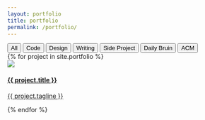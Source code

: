 ```yaml
---
layout: portfolio
title: portfolio
permalink: /portfolio/
---
```

<div class="portfolio-buttons button-group filter-button-group">
    <button data-filter="*">All</button>
    <button data-filter=".code">Code</button>
    <button data-filter=".design">Design</button>
    <button data-filter=".writing">Writing</button>
    <button data-filter=".side-project">Side Project</button>
    <button data-filter=".daily-bruin">Daily Bruin</button>
    <button data-filter=".acm">ACM</button>
</div>

<div class="grid">
    {% for project in site.portfolio %}
    <a class="link {{ project.grid-class }} " href="{{ project.permalink }}">
    <div class="element-item">
        <img class="main-image" src="../assets/{{ project.image }}" />
        <h4 class="portfolio-title">{{ project.title }}</h4>
        <p class="portfolio-tagline">{{ project.tagline }} </p>
    </div>
    </a>
    {% endfor %}
</div>
